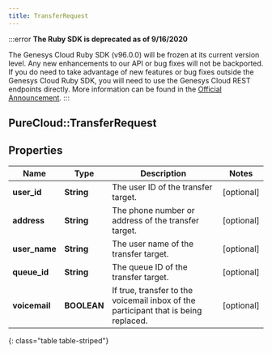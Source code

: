 ```yaml
---
title: TransferRequest
---
```


:::error
**The Ruby SDK is deprecated as of 9/16/2020**

The Genesys Cloud Ruby SDK (v96.0.0) will be frozen at its current version level. Any new enhancements to our API or bug fixes will not be backported. If you do need to take advantage of new features or bug fixes outside the Genesys Cloud Ruby SDK, you will need to use the Genesys Cloud REST endpoints directly. More information can be found in the [Official Announcement](https://developer.mypurecloud.com/forum/t/announcement-genesys-cloud-ruby-sdk-end-of-life/8850).
:::


## PureCloud::TransferRequest

## Properties

|Name | Type | Description | Notes|
|------------ | ------------- | ------------- | -------------|
| **user_id** | **String** | The user ID of the transfer target. | [optional] |
| **address** | **String** | The phone number or address of the transfer target. | [optional] |
| **user_name** | **String** | The user name of the transfer target. | [optional] |
| **queue_id** | **String** | The queue ID of the transfer target. | [optional] |
| **voicemail** | **BOOLEAN** | If true, transfer to the voicemail inbox of the participant that is being replaced. | [optional] |
{: class="table table-striped"}



